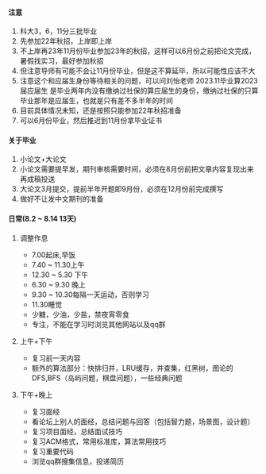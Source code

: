 

#### 注意
1. 科大3，6，11分三批毕业
2. 先参加22年秋招，上岸即上岸
3. 不上岸再23年11月份毕业参加23年的秋招，这样可以6月份之前把论文完成，暑假找实习，最好参加秋招
4. 但注意导师有可能不会让11月份毕业，但是这不算延毕，所以可能性应该不大
5. 注意这个和应届生身份等待相关的问题，可以问刘怡老师
      2023.11毕业算2023届应届生
      是毕业两年内没有缴纳过社保的算应届生的身份，缴纳过社保的只算毕业那年是应届生，也就是只有差不多半年的时间
6. 目前具体情况未知，还是按照只能参加22年秋招准备
7. 可以6月份毕业，然后推迟到11月份拿毕业证书

#### 关于毕业
1. 小论文+大论文
2. 小论文需要提早发，期刊审核需要时间，必须在8月份前把文章内容复现出来再成稿投送
3. 大论文3月提交，提前半年开题即9月份，必须在12月份前完成撰写
4. 做好不让发中文期刊的准备

#### 日常(8.2 ~ 8.14 13天)
1. 调整作息
   - 7.00起床,早饭
   - 7.40 ~ 11.30上午
   - 12.30 ~ 5.30 下午
   - 6.30 ~ 9.30 晚上
   - 9.30 ~ 10.30每隔一天运动，否则学习
   - 11.30睡觉
   - 少糖，少油，少盐，禁夜宵零食
   - 专注，不能在学习时浏览其他网站以及qq群
2. 上午+下午
   - 复习前一天内容
   - 额外的算法部分：快排归并，LRU缓存，并查集，红黑树，图论的DFS,BFS（岛屿问题，棋盘问题），一些经典问题

3. 下午+晚上
   - 复习面经
   - 看论坛上别人的面经，总结问题与回答（包括智力题，场景图，设计题）
   - 复习项目面经，总结面试技巧   
   - 复习ACM格式，常用标准库，算法常用技巧
   - 复习重要代码
   - 浏览qq群搜集信息，投递简历


